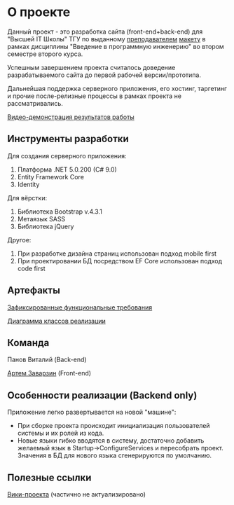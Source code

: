 <h1>О проекте</h1>

Данный проект - это разработка сайта (front-end+back-end) для "Высшей IT Школы" ТГУ по выданному [преподавателем](https://vk.com/danila.a.sokolov) [макету](https://www.figma.com/file/sEfNrXxKhcRIRW2ge5eEIa/HITs?node-id=48%3A2) в рамках дисциплины "Введение в программную инженерию" во втором семестре второго курса.

Успешным завершением проекта считалось доведение разрабатываемого сайта до первой рабочей версии/прототипа.

Дальнейшая поддержка серверного приложения, его хостинг, таргетинг и прочие после-релизные процессы в рамках проекта не рассматривались.

[Видео-демонстрация результатов работы](https://drive.google.com/file/d/1FH8ggq9I5x0VJZ5-gDXBenz_iiF92BNL/view?usp=sharing)

<h2>Инструменты разработки</h2>

Для создания серверного приложения:
1) Платформа .NET 5.0.200 (C# 9.0) 
2) Entity Framework Core
3) Identity

Для вёрстки:
1) Библиотека Bootstrap v.4.3.1
2) Метаязык SASS
3) Библиотека jQuery

Другое:
1) При разработке дизайна страниц использован подход mobile first
2) При проектировании БД посредством EF Core использован подход code first


<h2>Артефакты</h2>

[Зафиксированные функциональные требования](https://docs.google.com/document/d/1pMno6Itm43nj8RB0Cbp9ZluXsFIuzgrq4PZFffp1QsA/edit?usp=sharing)

[Диаграмма классов реализации](https://drive.google.com/file/d/1CbEVFZ6ZXecCS6CYyo6XyE_7Doo27w12/view?usp=sharing)

<h2>Команда</h2>
Панов Виталий (Back-end)

[Артем Заварзин](https://vk.com/echpochmach) (Front-end)


<h2>Особенности реализации (Backend only)</h2>

Приложение легко развертывается на новой "машине": 
- При сборке проекта происходит инициализация пользователей системы и их ролей из кода.
- Новые языки гибко вводятся в систему, достаточно добавить желаемый язык в Startup->ConfigureServices и пересобрать проект. Значения в БД для нового языка сгенерируются по умолчанию. 

<h2>Полезные ссылки</h2>

[Вики-проекта](https://science.pm.kreosoft.ru/projects/hits-website-2-0/wiki) (частично не актуализировано)
